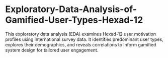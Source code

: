 # Exploratory-Data-Analysis-of-Gamified-User-Types-Hexad-12
This exploratory data analysis (EDA) examines Hexad-12 user motivation profiles using international survey data. It identifies predominant user types, explores their demographics, and reveals correlations to inform gamified system design for tailored user engagement.
